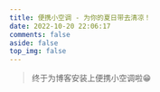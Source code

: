 ```yaml
---
title: 便携小空调 - 为你的夏日带去清凉！
date: 2022-10-20 22:06:17
comments: false
aside: false
top_img: false
---
```


> 终于为博客安装上便携小空调啦😁

<style>
.copyright-box a {
  border-bottom: none !important;
  padding: 0 !important;
}
</style>

<div id="air-conditioner-vue"></div>
<script defer data-pjax src='https://npm.elemecdn.com/anzhiyu-air-conditioner@1.0.1/index.3f125bc6.js'></script>
